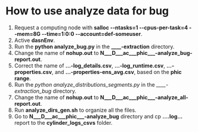 # How to use analyze data for bug

 1. Request a computing node with **salloc --ntasks=1 --cpus-per-task=4 --mem=8G --time=1:0:0 --account=def-someuser**.
 2. Active **dasnEnv**.
 3. Run the **python analyze_bug.py** in the **____-extraction** directory.
 4. Change the name of **nohup.out** to  **N___D___ac___phic___-analyze_bug-report.out**.
 5. Correct the name of **...-log_details.csv**, **...-log_runtime.csv**, **...-properties.csv**, and **...-properties-ens_avg.csv**, based on the **phic range**.
 6. Run the *python analyze_distributions_segments.py* in the *____-extraction_bug* directory.
 7. Change the name of **nohup.out** to  **N___D___ac___phic___-analyze_all-report.out**.
 8. Run **analyze_dirs_gen.sh** to organize all the files.
 9. Go to **N___D___ac___phic___-analyze_bug** directory and cp **....log...** report to the **cylinder_logs_csvs** folder.
